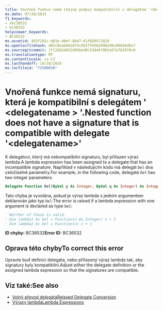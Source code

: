 ```yaml
---
title: Vnořená funkce nemá stejný podpis kompatibilní s delegátem '<delegatename>'.
ms.date: 07/20/2015
f1_keywords:
- vbc36532
- bc36532
helpviewer_keywords:
- BC36532
ms.assetid: 493f292c-d81e-40ef-8b47-61f020571829
ms.openlocfilehash: d65c8eab661675c955ff6562098248c04036d6e7
ms.sourcegitcommit: 1f12db2d852d05bed8c53845f0b5a57a762979c8
ms.translationtype: MT
ms.contentlocale: cs-CZ
ms.lasthandoff: 10/18/2019
ms.locfileid: "72580650"
---
```

# <a name="nested-function-does-not-have-a-signature-that-is-compatible-with-delegate-delegatename"></a><span data-ttu-id="c8503-102">Vnořená funkce nemá signaturu, která je kompatibilní s delegátem ' \<delegatename > '.</span><span class="sxs-lookup"><span data-stu-id="c8503-102">Nested function does not have a signature that is compatible with delegate '\<delegatename>'</span></span>

<span data-ttu-id="c8503-103">K delegátovi, který má nekompatibilní signaturu, byl přiřazen výraz lambda.</span><span class="sxs-lookup"><span data-stu-id="c8503-103">A lambda expression has been assigned to a delegate that has an incompatible signature.</span></span> <span data-ttu-id="c8503-104">Například v následujícím kódu má delegát `Del` dva celočíselné parametry.</span><span class="sxs-lookup"><span data-stu-id="c8503-104">For example, in the following code, delegate `Del` has two integer parameters.</span></span>

```vb
Delegate Function Del(ByVal p As Integer, ByVal q As Integer) As Integer
```

<span data-ttu-id="c8503-105">Tato chyba je vyvolána, pokud je výraz lambda s jedním argumentem deklarován jako typ `Del`:</span><span class="sxs-lookup"><span data-stu-id="c8503-105">The error is raised if a lambda expression with one argument is declared as type `Del`:</span></span>

```vb
' Neither of these is valid.
' Dim lambda1 As Del = Function(n As Integer) n + 1
' Dim lambda2 As Del = Function(n) n + 1
```

<span data-ttu-id="c8503-106">**ID chyby:** BC36532</span><span class="sxs-lookup"><span data-stu-id="c8503-106">**Error ID:** BC36532</span></span>

## <a name="to-correct-this-error"></a><span data-ttu-id="c8503-107">Oprava této chyby</span><span class="sxs-lookup"><span data-stu-id="c8503-107">To correct this error</span></span>

<span data-ttu-id="c8503-108">Upravte buď definici delegáta, nebo přiřazený výraz lambda tak, aby signatury byly kompatibilní.</span><span class="sxs-lookup"><span data-stu-id="c8503-108">Adjust either the delegate definition or the assigned lambda expression so that the signatures are compatible.</span></span>

## <a name="see-also"></a><span data-ttu-id="c8503-109">Viz také:</span><span class="sxs-lookup"><span data-stu-id="c8503-109">See also</span></span>

- [<span data-ttu-id="c8503-110">Volný převod delegáta</span><span class="sxs-lookup"><span data-stu-id="c8503-110">Relaxed Delegate Conversion</span></span>](../../../visual-basic/programming-guide/language-features/delegates/relaxed-delegate-conversion.md)
- [<span data-ttu-id="c8503-111">Výrazy lambda</span><span class="sxs-lookup"><span data-stu-id="c8503-111">Lambda Expressions</span></span>](../../../visual-basic/programming-guide/language-features/procedures/lambda-expressions.md)
